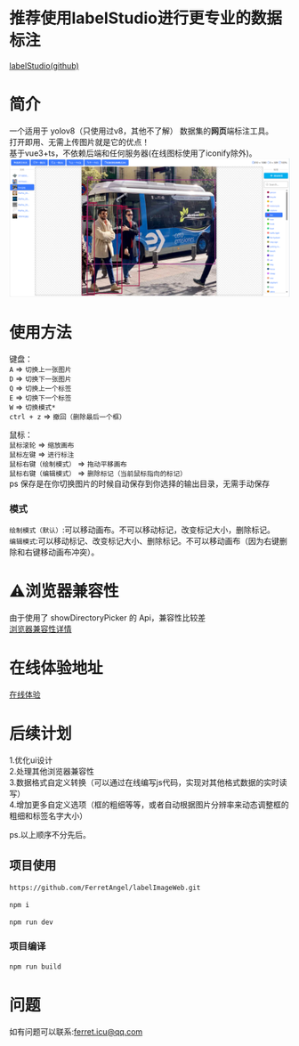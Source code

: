 # 推荐使用labelStudio进行更专业的数据标注
[labelStudio(github)](https://github.com/HumanSignal/label-studio)
# 简介
一个适用于 yolov8（只使用过v8，其他不了解） 数据集的**网页**端标注工具。  
打开即用、无需上传图片就是它的优点！  
基于vue3+ts，不依赖后端和任何服务器(在线图标使用了iconify除外)。  
![](./public/preview.webp)  
# 使用方法
键盘：  
`A` => `切换上一张图片`  
`D` => `切换下一张图片`  
`Q` => `切换上一个标签`  
`E` => `切换下一个标签`  
`W` => `切换模式*`  
`ctrl + z` => `撤回（删除最后一个框）`  
  
 鼠标：  
`鼠标滚轮` => `缩放画布`  
`鼠标左键` => `进行标注`  
`鼠标右键（绘制模式）` => `拖动平移画布`  
`鼠标右键（编辑模式）` => `删除标记（当前鼠标指向的标记）`  
ps 保存是在你切换图片的时候自动保存到你选择的输出目录，无需手动保存   
### 模式
`绘制模式（默认）`:可以移动画布。不可以移动标记，改变标记大小，删除标记。  
`编辑模式`:可以移动标记、改变标记大小、删除标记。不可以移动画布（因为右键删除和右键移动画布冲突）。  
# ⚠浏览器兼容性
 由于使用了 showDirectoryPicker 的 Api，兼容性比较差  
[浏览器兼容性详情](https://developer.mozilla.org/zh-CN/docs/Web/API/Window/showDirectoryPicker#%E6%B5%8F%E8%A7%88%E5%99%A8%E5%85%BC%E5%AE%B9%E6%80%A7)
# 在线体验地址
[在线体验](https://ferretangel.github.io/labelImage/)
# 后续计划
1.优化ui设计  
2.处理其他浏览器兼容性  
3.数据格式自定义转换（可以通过在线编写js代码，实现对其他格式数据的实时读写）  
4.增加更多自定义选项（框的粗细等等，或者自动根据图片分辨率来动态调整框的粗细和标签名字大小）  
  
ps.以上顺序不分先后。  
## 项目使用  
```sh
https://github.com/FerretAngel/labelImageWeb.git
```
```sh
npm i
```
```sh
npm run dev
```
### 项目编译
```sh
npm run build
```
# 问题
如有问题可以联系:ferret.icu@qq.com
